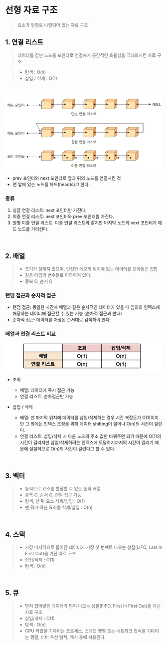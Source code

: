 # 선형 자료 구조
> 요소가 일렬로 나열되어 있는 자료 구조

## 1. 연결 리스트
> 데이터를 감싼 노드를 포인터로 연결해서 공간적인 효율성을 극대화시킨 자료 구조

> - 탐색 : O(n)
> - 삽입 / 삭제 : O(1)

<br>

![연결리스트](./assets/linked%20list.png)

- prev 포인터와 next 포인터로 앞과 뒤의 노드를 연결시킨 것
- 맨 앞에 있는 노드를 헤드(head)라고 한다.


### 종류
1. 싱글 연결 리스트: next 포인터만 가진다.
2. 이중 연결 리스트: next 포인터와 prev 포인터를 가진다.
3. 원형 이중 연결 리스트: 이중 연결 리스트와 같지만 마지막 노드의 next 포인터가 헤드 노드를 가리킨다.

<br>

## 2. 배열

> - 크기가 정해져 있으며, 인접한 메모리 위치에 있는 데이터를 모아놓은 집합
> - 같은 타입의 변수들로 이루어져 있다.
> - 중복 O, 순서 O

### 랜덤 접근과 순차적 접근
- 랜덤 접근: 동일한 시간에 배열과 같은 순차적인 데이터가 있을 때 임의의 인덱스에 해당하는 데이터에 접근할 수 있는 기능 (순차적 접근과 반대)
- 순차적 접근: 데이터를 저장된 순서대로 검색해야 한다.

### 배열과 연결 리스트 비교

![배열과 연결리스트](./assets/배열과연결리스트.png)

- 조회
  - 배열: 데이터에 즉시 접근 가능
  - 연결 리스트: 순차접근만 가능
   
- 삽입 / 삭제
  - 배열: 맨 마지막 위치에 데이터를 삽입/삭제하는 경우 시간 복잡도가 O(1)이지만 그 외에는 인덱스 조정을 위해 데이터 shifting이 일어나 O(n)의 시간이 걸린다.
  - 연결 리스트: 삽입/삭제 시 다음 노드의 주소 값만 바꿔주면 되기 때문에 O(1)의 시간이 걸리지만 삽입/삭제하려는 인덱스에 도달하기까지의 시간이 걸리기 때문에 실질적으로 O(n)의 시간이 걸린다고 할 수 있다. 
<br>

## 3. 벡터
> - 동적으로 요소를 할당할 수 있는 동적 배열
> - 중복 O, 순서 O, 랜덤 접근 가능
> - 탐색, 맨 뒤 요소 삭제/삽입 : O(1)
> - 맨 뒤가 아닌 요소를 삭제/삽입 : O(n) 

<br>

## 4. 스택
> - 가장 마지막으로 들어간 데이터가 가장 첫 번쨰로 나오는 성질(LIFO, Last In First Out)을 가진 자료 구조
> - 삽입/삭제 : O(1)
> - 탐색 : O(n)

<br>

## 5. 큐
> - 먼저 집어넣은 데이터가 먼저 나오는 성질(FIFO, First In First Out)을 지닌 자료 구조
> - 삽입/삭제 : O(1)
> - 탐색 : O(n)
> - CPU 작업을 기다리는 프로세스, 스레드 행렬 또는 네트워크 접속을 기다리는 행렬, 너비 우선 탐색, 캐시 등에 사용된다.